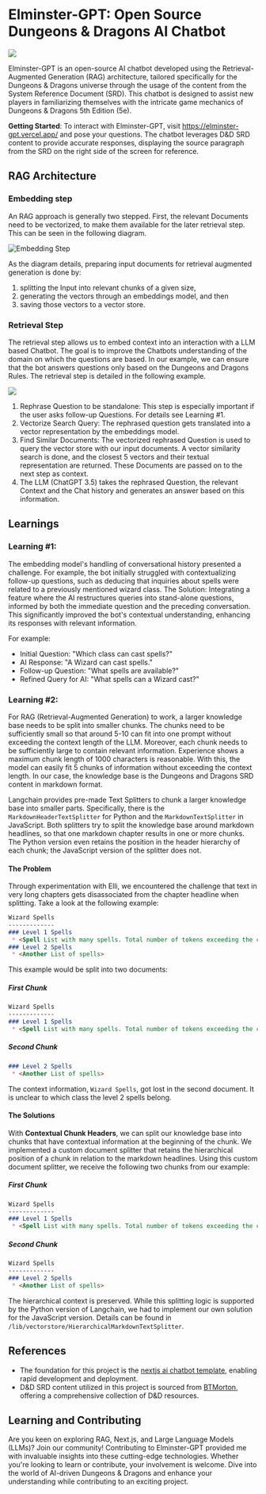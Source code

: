 # Elminster-GPT: Open Source Dungeons & Dragons AI Chatbot

![](public/readme-banner.png)

Elminster-GPT is an open-source AI chatbot developed using the Retrieval-Augmented Generation (RAG) architecture, tailored specifically for the Dungeons & Dragons universe through the usage of the content from the System Reference Document (SRD). This chatbot is designed to assist new players in familiarizing themselves with the intricate game mechanics of Dungeons & Dragons 5th Edition (5e).

**Getting Started**: To interact with Elminster-GPT, visit https://elminster-gpt.vercel.app/ and pose your questions. The chatbot leverages D&D SRD content to provide accurate responses, displaying the source paragraph from the SRD on the right side of the screen for reference.

## RAG Architecture

### Embedding step
An RAG approach is generally two stepped. First, the relevant Documents need to be vectorized, to make them available for the later retrieval step. This can be seen in the following diagram. 

![Embedding Step](public/Doc-Embedding-Step.drawio.png)

As the diagram details, preparing input documents for retrieval augmented generation is done by:
1. splitting the Input into relevant chunks of a given size, 
2. generating the vectors through an embeddings model, and then 
3. saving those vectors to a vector store.

### Retrieval Step

The retrieval step allows us to embed context into an interaction with a LLM based Chatbot. The goal is to improve the Chatbots understanding of the domain on which the questions are based. In our example, we can ensure that the bot answers questions only based on the Dungeons and Dragons Rules. The retrieval step is detailed in the following example. 

![](public/Retrieval-Step.drawio.png)

1. Rephrase Question to be standalone:  This step is especially important if the user asks follow-up Questions. For details see Learning #1.
2. Vectorize Search Query: The rephrased question gets translated into a vector representation by the embeddings model.
3. Find Similar Documents: The vectorized rephrased Question is used to query the vector store with our input documents. A vector similarity search is done, and the closest 5 vectors and their textual representation are returned. These Documents are passed on to the next step as context.
4. The LLM (ChatGPT 3.5) takes the rephrased Question, the relevant Context and the Chat history and generates an answer based on this information.  

## Learnings

### Learning #1:

The embedding model's handling of conversational history presented a challenge. For example, the bot initially struggled with contextualizing follow-up questions, such as deducing that inquiries about spells were related to a previously mentioned wizard class.
The Solution: Integrating a feature where the AI restructures queries into stand-alone questions, informed by both the immediate question and the preceding conversation. This significantly improved the bot's contextual understanding, enhancing its responses with relevant information.

For example:
* Initial Question: "Which class can cast spells?"
* AI Response: "A Wizard can cast spells."
* Follow-up Question: "What spells are available?"
* Refined Query for AI: "What spells can a Wizard cast?"

### Learning #2:

For RAG (Retrieval-Augmented Generation) to work, a larger knowledge base needs to be split into smaller chunks. The chunks need to be sufficiently small so that around 5-10 can fit into one prompt without exceeding the context length of the LLM. Moreover, each chunk needs to be sufficiently large to contain relevant information. Experience shows a maximum chunk length of 1000 characters is reasonable. With this, the model can easily fit 5 chunks of information without exceeding the context length. In our case, the knowledge base is the Dungeons and Dragons SRD content in markdown format.

Langchain provides pre-made Text Splitters to chunk a larger knowledge base into smaller parts. Specifically, there is the `MarkdownHeaderTextSplitter` for Python and the `MarkdownTextSplitter` in JavaScript. Both splitters try to split the knowledge base around markdown headlines, so that one markdown chapter results in one or more chunks. The Python version even retains the position in the header hierarchy of each chunk; the JavaScript version of the splitter does not.

#### The Problem

Through experimentation with Elli, we encountered the challenge that text in very long chapters gets disassociated from the chapter headline when splitting. Take a look at the following example:

```markdown
Wizard Spells
-------------
### Level 1 Spells
 * <Spell List with many spells. Total number of tokens exceeding the configured limit>
### Level 2 Spells
 * <Another List of spells>
```

This example would be split into two documents:

##### First Chunk
```markdown
Wizard Spells
-------------
### Level 1 Spells
 * <Spell List with many spells. Total number of tokens exceeding the configured limit>
```

##### Second Chunk
```markdown
### Level 2 Spells
 * <Another List of spells>
```

The context information, `Wizard Spells`, got lost in the second document. It is unclear to which class the level 2 spells belong.

#### The Solutions

With **Contextual Chunk Headers**, we can split our knowledge base into chunks that have contextual information at the beginning of the chunk. We implemented a custom document splitter that retains the hierarchical position of a chunk in relation to the markdown headlines. Using this custom document splitter, we receive the following two chunks from our example:

##### First Chunk
```markdown
Wizard Spells
-------------
### Level 1 Spells
 * <Spell List with many spells. Total number of tokens exceeding the configured limit>
```

##### Second Chunk
```markdown
Wizard Spells
-------------
### Level 2 Spells
 * <Another List of spells>
```

The hierarchical context is preserved. While this splitting logic is supported by the Python version of Langchain, we had to implement our own solution for the JavaScript version. Details can be found in `/lib/vectorstore/HierarchicalMarkdownTextSplitter`.


## References

* The foundation for this project is the [nextjs ai chatbot template](https://vercel.com/templates/next.js/nextjs-ai-chatbot), enabling rapid development and deployment.
* D&D SRD content utilized in this project is sourced from [BTMorton](https://github.com/BTMorton/dnd-5e-srd/tree/master/yaml), offering a comprehensive collection of D&D resources.

## Learning and Contributing

Are you keen on exploring RAG, Next.js, and Large Language Models (LLMs)? Join our community! Contributing to Elminster-GPT provided me with invaluable insights into these cutting-edge technologies. Whether you're looking to learn or contribute, your involvement is welcome. Dive into the world of AI-driven Dungeons & Dragons and enhance your understanding while contributing to an exciting project.

